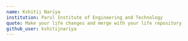```yaml
---
name: Kshitij Nariya
institution: Parul Institute of Engineering and Technology
quote: Make your life changes and merge with your life repository
github_user: kshitijnariya
---
```

